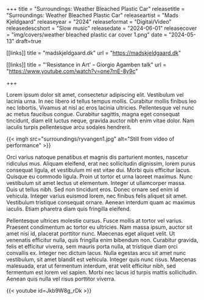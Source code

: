 +++
title = "Surroundings: Weather Bleached Plastic Car"
releasetitle = "Surroundings: Weather Bleached Plastic Car"
releaseartist = "Mads Kjeldgaard"
releaseyear = "2024"
releaseformat = "Digital/Video"
releasedescshort = "Slow music"
releasedate = "2024-06-01"
releasecover = "img/covers/weather bleached plastic car cover 1.png"
date = "2024-05-13"
draft=true

[[links]]
title = "madskjeldgaard.dk"
url = "https://madskjeldgaard.dk"

[[links]]
title = "'Resistance in Art' – Giorgio Agamben talk" 
url = "https://www.youtube.com/watch?v=one7mE-8y9c"

+++

Lorem ipsum dolor sit amet, consectetur adipiscing elit. Vestibulum vel lacinia urna. In nec libero id tellus tempus mollis. Curabitur mollis finibus leo nec lobortis. Vivamus at nisl ac eros lacinia ultricies. Pellentesque vel nunc ac metus faucibus congue. Curabitur sagittis, magna eget consequat tincidunt, diam elit luctus neque, gravida auctor nibh enim vitae dolor. Nam iaculis turpis pellentesque arcu sodales hendrerit.

{{< imgh src="surroundings/ryvangen1.jpg" alt="Still from video of performance" >}}

Orci varius natoque penatibus et magnis dis parturient montes, nascetur ridiculus mus. Aliquam eleifend, erat nec sollicitudin dignissim, lorem purus consequat ligula, et vestibulum mi est vitae dui. Morbi quis efficitur lacus. Quisque eu commodo ligula. Proin ut tortor et urna laoreet maximus. Nunc vestibulum sit amet lectus ut elementum. Integer ut ullamcorper massa. Duis ut tellus nibh. Sed non tincidunt eros. Donec ornare sed enim id vehicula. Integer varius euismod lorem, nec finibus felis aliquet sit amet. Vestibulum tristique consequat ornare. Aenean interdum quam ac maximus iaculis. Etiam pharetra diam quis fringilla eleifend.

Pellentesque ultrices molestie cursus. Fusce mollis at tortor vel varius. Praesent condimentum ac tortor eu ultricies. Nam massa ipsum, auctor sit amet nisi id, placerat porttitor nunc. Maecenas eget aliquet velit. Ut venenatis efficitur nulla, quis fringilla enim bibendum non. Curabitur gravida, felis et efficitur viverra, sem mauris porta nulla, at tristique diam orci convallis ex. Integer nec dictum lacus. Nulla egestas arcu sit amet nunc vestibulum, sit amet blandit est vehicula. Integer quis nunc risus. Maecenas malesuada, erat ut fermentum interdum, erat velit efficitur nibh, sed fermentum est lorem vel sapien. Morbi nec lacus id turpis mattis sollicitudin. Aenean quis nulla vel risus porttitor viverra.

{{< youtube id=Jkb9W8g_rDk >}}
